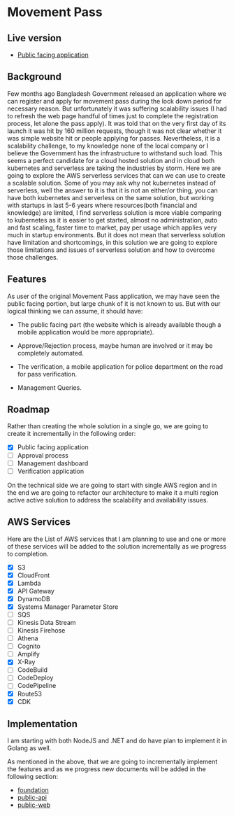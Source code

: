 # Movement Pass

## Live version

* [Public facing application](https://movement-pass.com)

## Background

Few months ago Bangladesh Government released an application where we can register and apply for movement pass during the lock down period for necessary reason. But unfortunately it was suffering scalability issues (I had to refresh the web page handful of times just to complete the registration process, let alone the pass apply). It was told that on the very first day of its launch it was hit by 160 million requests, though it was not clear whether it was simple website hit or people applying for passes. Nevertheless, it is a scalability challenge, to my knowledge none of the local company or I believe the Government has the infrastructure to withstand such load. This seems a perfect candidate for a cloud hosted solution and in cloud both kubernetes and serverless are taking the industries by storm. Here we are going to explore the AWS serverless services that can we can use to create a scalable solution. Some of you may ask why not kubernetes instead of serverless, well the answer to it is that it is not an either/or thing, you can have both kubernetes and serverless on the same solution, but working with startups in last 5-6 years where resources(both financial and knowledge) are limited, I find serverless solution is more viable comparing to kubernetes as it is easier to get started, almost no administration, auto and fast scaling, faster time to market, pay per usage which applies very much in startup environments. But it does not mean that serverless solution have limitation and shortcomings, in this solution we are going to explore those limitations and issues of serverless solution and how to overcome those challenges.

## Features

As user of the original Movement Pass application, we may have seen the public facing portion, but large chunk of it is not known to us. But with our logical thinking we can assume, it should have:

* The public facing part (the website which is already available though a mobile application would be more appropriate).

* Approve/Rejection process, maybe human are involved or it may be completely automated.

* The verification, a mobile application for police department on the road for pass verification.

* Management Queries.

## Roadmap

Rather than creating the whole solution in a single go, we are going to create it incrementally in the following order:

- [x] Public facing application
- [ ] Approval process
- [ ] Management dashboard
- [ ] Verification application

On the technical side we are going to start with single AWS region and in the end we are going to refactor our architecture to make it a multi region active active solution to address the scalability and availability issues.

## AWS Services

Here are the List of AWS services that I am planning to use and one or more of these services will be added to the solution incrementally as we progress to completion.

- [x] S3
- [x] CloudFront
- [x] Lambda
- [x] API Gateway
- [x] DynamoDB
- [x] Systems Manager Parameter Store
- [ ] SQS
- [ ] Kinesis Data Stream
- [ ] Kinesis Firehose
- [ ] Athena
- [ ] Cognito
- [ ] Amplify
- [x] X-Ray
- [ ] CodeBuild
- [ ] CodeDeploy
- [ ] CodePipeline
- [x] Route53
- [x] CDK

## Implementation

I am starting with both NodeJS and .NET and do have plan to implement it in Golang as well.

As mentioned in the above, that we are going to incrementally implement the features and as we progress new documents will be added in the following section:

* [foundation](/foundation.md)
* [public-api](/public-api.md)
* [public-web](/public-web.md)
